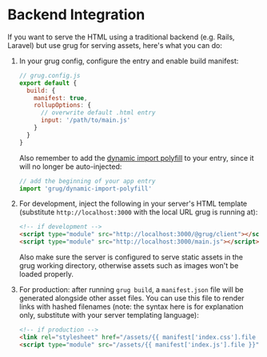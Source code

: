 # Backend Integration

If you want to serve the HTML using a traditional backend (e.g. Rails, Laravel) but use grug for serving assets, here's what you can do:

1. In your grug config, configure the entry and enable build manifest:

   ```js
   // grug.config.js
   export default {
     build: {
       manifest: true,
       rollupOptions: {
         // overwrite default .html entry
         input: '/path/to/main.js'
       }
     }
   }
   ```

   Also remember to add the [dynamic import polyfill](/config/#build-polyfilldynamicimport) to your entry, since it will no longer be auto-injected:

   ```js
   // add the beginning of your app entry
   import 'grug/dynamic-import-polyfill'
   ```

2. For development, inject the following in your server's HTML template (substitute `http://localhost:3000` with the local URL grug is running at):

   ```html
   <!-- if development -->
   <script type="module" src="http://localhost:3000/@grug/client"></script>
   <script type="module" src="http://localhost:3000/main.js"></script>
   ```

   Also make sure the server is configured to serve static assets in the grug working directory, otherwise assets such as images won't be loaded properly.

3. For production: after running `grug build`, a `manifest.json` file will be generated alongside other asset files. You can use this file to render links with hashed filenames (note: the syntax here is for explanation only, substitute with your server templating language):

   ```html
   <!-- if production -->
   <link rel="stylesheet" href="/assets/{{ manifest['index.css'].file }}" />
   <script type="module" src="/assets/{{ manifest['index.js'].file }}"></script>
   ```
